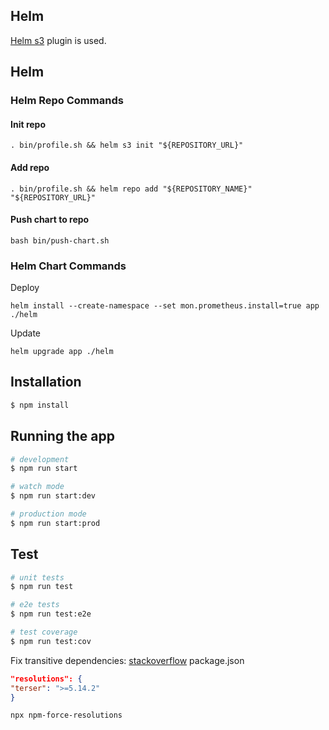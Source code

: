 ## Helm
[Helm s3](https://github.com/hypnoglow/helm-s3) plugin is used.
## Helm
### Helm Repo Commands
#### Init repo
```shell
. bin/profile.sh && helm s3 init "${REPOSITORY_URL}"
```
#### Add repo
```shell
. bin/profile.sh && helm repo add "${REPOSITORY_NAME}" "${REPOSITORY_URL}"
```
#### Push chart to repo
```shell
bash bin/push-chart.sh
```
### Helm Chart Commands
Deploy
```shell
helm install --create-namespace --set mon.prometheus.install=true app ./helm
```
Update
```shell
helm upgrade app ./helm
```

## Installation

```bash
$ npm install
```

## Running the app

```bash
# development
$ npm run start

# watch mode
$ npm run start:dev

# production mode
$ npm run start:prod
```

## Test

```bash
# unit tests
$ npm run test

# e2e tests
$ npm run test:e2e

# test coverage
$ npm run test:cov
```
Fix transitive dependencies: [stackoverflow](https://stackoverflow.com/questions/56634474/npm-how-to-update-upgrade-transitive-dependencies)
package.json
```json
"resolutions": {
"terser": ">=5.14.2"
}
```
```shell
npx npm-force-resolutions 
```


